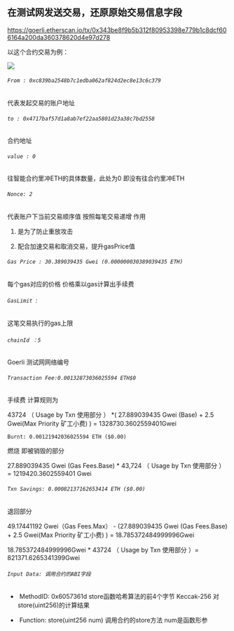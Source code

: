 ## **在测试网发送交易，还原原始交易信息字段**



https://goerli.etherscan.io/tx/0x343be8f9b5b312f80953398e779b1c8dcf606164a200da360378620d4e97d278

以这个合约交易为例：

![](https://uniepicweb.s3.ap-southeast-1.amazonaws.com/1.png)



###### `From : 0xc839ba2548b7c1edba062af824d2ec8e13c6c379 `

代表发起交易的账户地址





###### `to : 0x4717baf57d1a8ab7ef22aa5801d23a38c7bd2558 `

合约地址





###### `value : 0 `

往智能合约里冲ETH的具体数量，此处为0 即没有往合约里冲ETH





###### `Nonce: 2  `

代表账户下当前交易顺序值 按照每笔交易递增 作用

1. 是为了防止重放攻击

2. 配合加速交易和取消交易，提升gasPrice值

   

   

###### `Gas Price : 30.389039435 Gwei (0.000000030389039435 ETH)  `

每个gas对应的价格  价格乘以gas计算出手续费





###### `GasLimit `: 

这笔交易执行的gas上限





###### `chainId ：5   `

Goerli 测试网网络编号





###### `Transaction Fee:0.00132873036025594 ETH$0`  

手续费 计算规则为

43724 （  Usage by Txn 使用部分 ） *( 27.889039435 Gwei (Base)  +  2.5 Gwei(Max Priority 矿工小费) ) = 1328730.3602559401Gwei



`Burnt: 0.00121942036025594 ETH ($0.00)`

燃烧 即被销毁的部分 

27.889039435 Gwei (Gas Fees.Base)  * 43,724 （  Usage by Txn 使用部分 ）= 1219420.3602559401 Gwei



###### `Txn Savings: 0.00082137162653414 ETH ($0.00)`

退回部分

49.17441192 Gwei（Gas Fees.Max） - (27.889039435 Gwei (Gas Fees.Base) + 2.5 Gwei(Max Priority 矿工小费)  ) =  18.785372484999996Gwei

18.785372484999996Gwei * 43724 （  Usage by Txn 使用部分 ）= 821371.6265341399Gwei



###### `Input Data: 调用合约的ABI字段`

- ​	MethodID: 0x6057361d store函数哈希算法的前4个字节  Keccak-256  对 store(uint256)的计算结果

- ​	Function: store(uint256 num)  调用合约的store方法  num是函数形参



